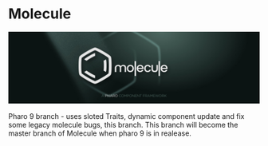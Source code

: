 # Molecule

![Molecule Logo](MoleculeBanner.jpg)

Pharo 9 branch - uses sloted Traits, dynamic component update and fix some legacy molecule bugs, this branch. This branch will become the master branch of Molecule when pharo 9 is in realease.
